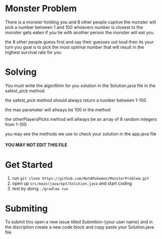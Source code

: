 # Monster Problem


There is a monster holding you and 8 other people captive the monster will pick a number between 1 and 100 whoevers number is closest to the monster gets eaten if you tie with another person the monster will eat you

the 8 other people guess first and say their guesses out loud then its your turn you goal is to pick the most optimal number that will result in the highest survival rate for you


# Solving

You must write the algorithim for you solution in the Solution.java file in the safest_pick method

the safest_pick method should always return a number between 1-100 

the max paramater will allways be 100 in the method

the otherPlayersPicks method will allways be an array of 8 random integers from 1-100

you may see the methods we use to check your solution in the app.java file 
#### YOU MAY NOT EDIT THIS FILE


# Get Started


1. run ```git clone https://github.com/NotAPokemon/MonsterProblem.git```
2. open up ```src/main/java/opt/Solution.java``` and start coding
3. test by doing ```./gradlew run```


# Submiting

To submit this open a new issue titled Submition-{your user name}
and in the discription create a new code block and copy paste your Solution.java file